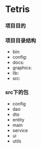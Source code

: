 Tetris
==========

### 项目目的


### 项目目录结构
* bin: 
* config:
* docs: 
* graphics: 
* lib: 
* src:  

### src下的包
* config	
* dao 		
* dto		
* entity	
* main
* service	
* ui		
* utils		
